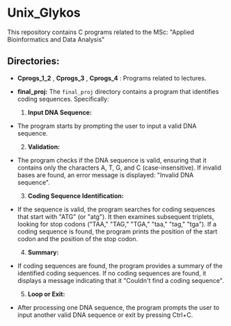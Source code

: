 # Unix_Glykos

This repository contains C programs related to the MSc: "Applied Bioinformatics and Data Analysis"

## Directories:

- **Cprogs_1_2** , **Cprogs_3** , **Cprogs_4** : Programs related to lectures.

- **final_proj:** The `final_proj` directory contains a program that identifies coding sequences.
  Specifically:
   1. **Input DNA Sequence:**
- The program starts by prompting the user to input a valid DNA sequence.

    2. **Validation:**
- The program checks if the DNA sequence is valid, ensuring that it contains only the           characters A, T, G, and C (case-insensitive). If invalid bases are found, an error              message is displayed: "Invalid DNA sequence".

    3. **Coding Sequence Identification:**
- If the sequence is valid, the program searches for coding sequences that start with "ATG"     (or "atg"). It then examines subsequent triplets, looking for stop codons ("TAA," "TAG,"        "TGA," "taa," "tag," "tga"). If a coding sequence is found, the program prints the position of the start codon and the position of the stop codon.

    4. **Summary:**
- If coding sequences are found, the program provides a summary of the identified coding sequences. If no coding sequences are found, it displays a message indicating that it "Couldn't find a coding sequence".

    5. **Loop or Exit:**
- After processing one DNA sequence, the program prompts the user to input another valid DNA sequence or exit by pressing Ctrl+C.
